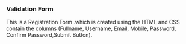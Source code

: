 <h3>Validation Form</h3>
<p>This is a Registration Form .which is created using the HTML and CSS contain the columns (Fullname, Username, Email, Mobile, Password, Confirm Password,Submit Button).</p>
